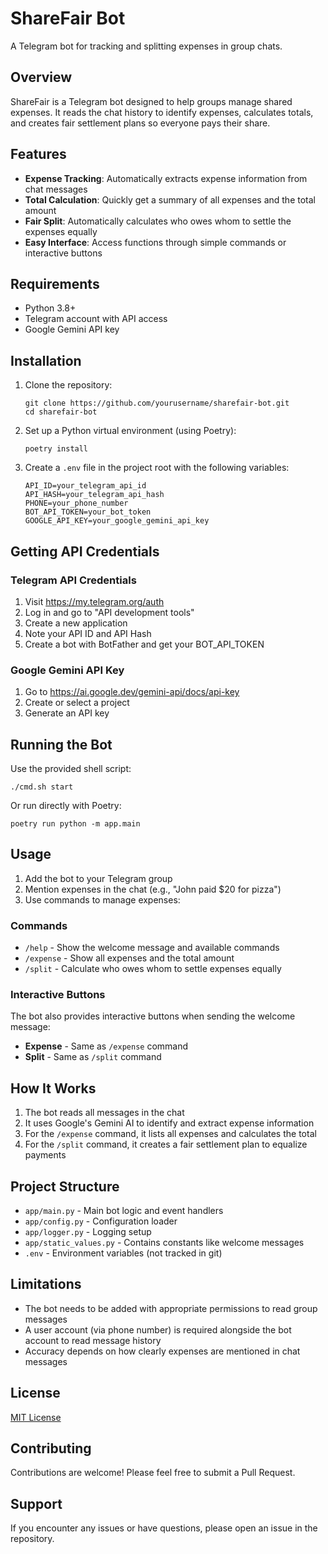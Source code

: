 # ShareFair Bot

A Telegram bot for tracking and splitting expenses in group chats.

## Overview

ShareFair is a Telegram bot designed to help groups manage shared expenses. It reads the chat history to identify expenses, calculates totals, and creates fair settlement plans so everyone pays their share.

## Features

- **Expense Tracking**: Automatically extracts expense information from chat messages
- **Total Calculation**: Quickly get a summary of all expenses and the total amount
- **Fair Split**: Automatically calculates who owes whom to settle the expenses equally
- **Easy Interface**: Access functions through simple commands or interactive buttons

## Requirements

- Python 3.8+
- Telegram account with API access
- Google Gemini API key

## Installation

1. Clone the repository:
   ```
   git clone https://github.com/yourusername/sharefair-bot.git
   cd sharefair-bot
   ```

2. Set up a Python virtual environment (using Poetry):
   ```
   poetry install
   ```

3. Create a `.env` file in the project root with the following variables:
   ```
   API_ID=your_telegram_api_id
   API_HASH=your_telegram_api_hash
   PHONE=your_phone_number
   BOT_API_TOKEN=your_bot_token
   GOOGLE_API_KEY=your_google_gemini_api_key
   ```

## Getting API Credentials

### Telegram API Credentials
1. Visit https://my.telegram.org/auth
2. Log in and go to "API development tools"
3. Create a new application
4. Note your API ID and API Hash
5. Create a bot with BotFather and get your BOT_API_TOKEN

### Google Gemini API Key
1. Go to https://ai.google.dev/gemini-api/docs/api-key
2. Create or select a project
3. Generate an API key

## Running the Bot

Use the provided shell script:
```
./cmd.sh start
```

Or run directly with Poetry:
```
poetry run python -m app.main
```

## Usage

1. Add the bot to your Telegram group
2. Mention expenses in the chat (e.g., "John paid $20 for pizza")
3. Use commands to manage expenses:

### Commands

- `/help` - Show the welcome message and available commands
- `/expense` - Show all expenses and the total amount
- `/split` - Calculate who owes whom to settle expenses equally

### Interactive Buttons

The bot also provides interactive buttons when sending the welcome message:
- **Expense** - Same as `/expense` command
- **Split** - Same as `/split` command

## How It Works

1. The bot reads all messages in the chat
2. It uses Google's Gemini AI to identify and extract expense information
3. For the `/expense` command, it lists all expenses and calculates the total
4. For the `/split` command, it creates a fair settlement plan to equalize payments

## Project Structure

- `app/main.py` - Main bot logic and event handlers
- `app/config.py` - Configuration loader
- `app/logger.py` - Logging setup
- `app/static_values.py` - Contains constants like welcome messages
- `.env` - Environment variables (not tracked in git)

## Limitations

- The bot needs to be added with appropriate permissions to read group messages
- A user account (via phone number) is required alongside the bot account to read message history
- Accuracy depends on how clearly expenses are mentioned in chat messages

## License

[MIT License](LICENSE)

## Contributing

Contributions are welcome! Please feel free to submit a Pull Request.

## Support

If you encounter any issues or have questions, please open an issue in the repository.
